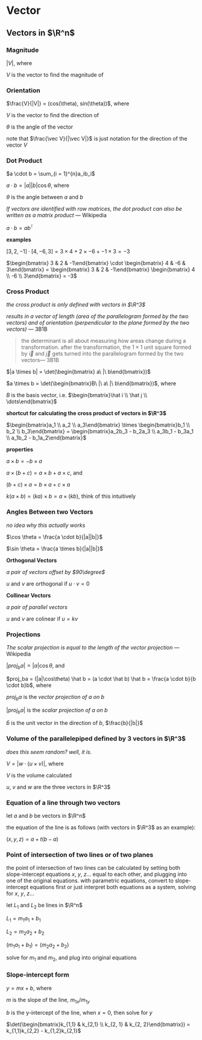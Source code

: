 # Vector

## Vectors in $\R^n$

### Magnitude

$|V|$, where

$V$ is the vector to find the magnitude of

### Orientation

$\frac{V}{|V|} = (cos(\theta), sin(\theta))$, where

$V$ is the vector to find the direction of

$\theta$ is the angle of the vector

note that $\frac{\vec V}{|\vec V|}$ is just notation for the direction of the vector $V$

### Dot Product

$a \cdot b = \sum_{i = 1}^{n}a_ib_i$

$a \cdot b = |a||b|\cos \theta$, where

$\theta$ is the angle between $a$ and $b$

*If vectors are identified with row matrices, the dot product can also be written as a matrix product* — Wikipedia

$a \cdot b = ab^\intercal$

**examples**

$[3, 2, -1] \cdot [4, -6, 3] = 3 \times 4 + 2 \times -6 + -1 \times 3 = -3$

$\begin{bmatrix} 3 & 2 & -1\end{bmatrix} \cdot \begin{bmatrix} 4 & -6 & 3\end{bmatrix} = \begin{bmatrix} 3 & 2 & -1\end{bmatrix} \begin{bmatrix} 4 \\ -6 \\ 3\end{bmatrix} = -3$

### Cross Product

*the cross product is only defined with vectors in $\R^3$*

*results in a vector of length (area of the parallelogram formed by the two vectors) and of orientation (perpendicular to the plane formed by the two vectors)* — 3B1B

> the determinant is all about measuring how areas change during a transformation. after the transformation, the $1 \times 1$ unit square formed by $\vec i$ and $\vec j$ gets turned into the parallelogram formed by the two vectors— 3B1B
> 

$|a \times b| = \det(\begin{bmatrix} a\ |\ b\end{bmatrix})$

$a \times b = \det(\begin{bmatrix}B\ |\  a\ |\ b\end{bmatrix})$, where

$B$ is the basis vector, i.e. $\begin{bmatrix}\hat i \\ \hat j  \\ \dots\end{bmatrix}$

**shortcut for calculating the cross product of vectors in $\R^3$**

$\begin{bmatrix}a_1 \\ a_2 \\ a_3\end{bmatrix} \times \begin{bmatrix}b_1 \\ b_2 \\ b_3\end{bmatrix} = \begin{bmatrix}a_2b_3 - b_2a_3 \\ a_3b_1 - b_3a_1 \\ a_1b_2 - b_1a_2\end{bmatrix}$

**properties**

$a \times b = -b \times a$

$a \times (b + c) = a \times b + a \times c$, and

$(b + c) \times a = b \times a + c \times a$

$k(a \times b) = (ka) \times b = a \times (kb)$, think of this intuitively

### Angles Between two Vectors

*no idea why this actually works*

$\cos \theta = \frac{a \cdot b}{|a||b|}$

$\sin \theta = \frac{a \times b}{|a||b|}$

**Orthogonal Vectors**

*a pair of vectors offset by $90\degree$*

$u$ and $v$ are orthogonal if $u \cdot v = 0$

**Collinear Vectors**

*a pair of parallel vectors*

$u$ and $v$ are colinear if $u = kv$

### Projections

*The scalar projection is equal to the length of the vector projection* — Wikipedia

$|proj_ba| = |a|\cos\theta$, and

$proj_ba = (|a|\cos\theta) \hat b = (a \cdot \hat b) \hat b =   \frac{a \cdot b}{b \cdot b}b$, where

$proj_ba$ is the *vector projection of $a$ on $b$*

$|proj_ba|$ is the *scalar projection of $a$ on $b$*

$\hat b$ is the unit vector in the direction of $b$, $\frac{b}{|b|}$

### Volume of the parallelepiped defined by 3 vectors in  $\R^3$

*does this seem random? well, it is.*

$V = |w \cdot (u \times v)|$, where

$V$ is the volume calculated

$u$, $v$ and $w$ are the three vectors in $\R^3$

### Equation of a line through two vectors

let $a$ and $b$ be vectors in $\R^n$

the equation of the line is as follows (with vectors in $\R^3$ as an example):

$(x, y, z) = a + t(b - a)$

### Point of intersection of two lines or of two planes

the point of intersection of two lines can be calculated by setting both slope-intercept equations $x$, $y$, $z$... equal to each other, and plugging into one of the original equations. with parametric equations, convert to slope-intercept equations first or just interpret both equations as a system, solving for $x$, $y$, $z$...

let $L_1$ and $L_2$ be lines in $\R^n$

$L_1 = m_1a_1 + b_1$

$L_2 = m_2a_2 + b_2$

$(m_1a_1 + b_1) = (m_2a_2 + b_2)$

solve for $m_1$ and $m_2$, and plug into original equations

### Slope-intercept form

$y = mx + b$, where

$m$ is the slope of the line, $m_{1x} / m_{1y}$

$b$ is the y-intercept of the line, when $x = 0$, then solve for $y$

$\det(\begin{bmatrix}k_{1,1} & k_{2,1} \\ k_{2, 1} & k_{2, 2}\end{bmatrix}) = k_{1,1}k_{2,2} - k_{1,2}k_{2,1}$